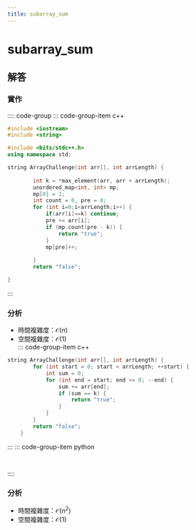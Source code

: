 ```yaml
---
title: subarray_sum
---
```


# subarray_sum

## 解答


### 實作

:::: code-group
::: code-group-item c++

``` cpp
#include <iostream>
#include <string>

#include <bits/stdc++.h>
using namespace std;

string ArrayChallenge(int arr[], int arrLength) {
        
        int k = *max_element(arr, arr + arrLength);
        unordered_map<int, int> mp;
        mp[0] = 1;
        int count = 0, pre = 0;
        for (int i=0;i<arrLength;i++) {
            if(arr[i]==k) continue;
            pre += arr[i];
            if (mp.count(pre - k)) {
                return "true";
            }
            mp[pre]++;
            
        }
        return "false";

}
```
:::
### 分析
- 時間複雜度：$\mathcal{O}(n)$
- 空間複雜度：$\mathcal{O}(1)$  
::: code-group-item c++
``` cpp
string ArrayChallenge(int arr[], int arrLength) {
        for (int start = 0; start < arrLength; ++start) {
            int sum = 0;
            for (int end = start; end >= 0; --end) {
                sum += arr[end];
                if (sum == k) {
                    return "true";
                }
            }
        }
        return "false";
    }

```

:::
::: code-group-item python

``` python
   
```
::::

### 分析
- 時間複雜度：$\mathcal{O}(n^{2})$
- 空間複雜度：$\mathcal{O}(1)$  

